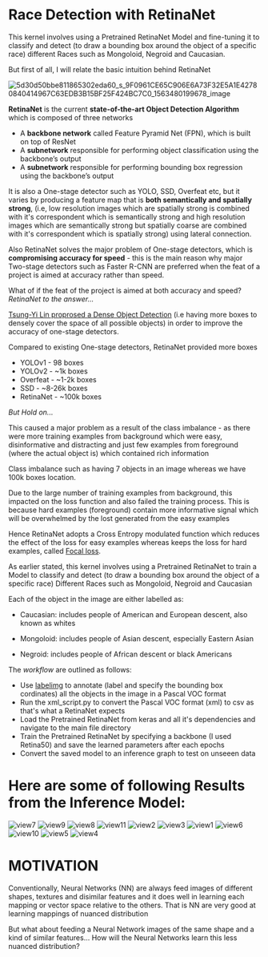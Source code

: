 # Race Detection with RetinaNet
This kernel involves using a Pretrained RetinaNet Model and fine-tuning it to classify and detect (to draw a bounding box around the object of a specific race) different Races such as Mongoloid, Negroid and Caucasian.

But first of all, I will relate the basic intuition behind RetinaNet

![5d30d50bbe811865302eda60_s_9F0961CE65C906E6A73F32E5A1E42780840414967C63EDB3B15BF25F424BC7C0_1563480199678_image](https://user-images.githubusercontent.com/51057490/82675735-296a6c80-9c3d-11ea-8f02-d84e808f8e3f.png)

**RetinaNet** is the current **state-of-the-art Object Detection Algorithm** which is composed of three networks
- A **backbone network** called Feature Pyramid Net (FPN), which is built on top of ResNet
- A **subnetwork** responsible for performing object classification using the backbone’s output
- A **subnetwork** responsible for performing bounding box regression using the backbone’s output

It is also a One-stage detector such as YOLO, SSD, Overfeat etc, but it varies by producing a feature map that is **both semantically and spatially strong**, (i.e, low resolution images which are spatially strong is combined
with it's correspondent which is semantically strong and high resolution images which are semantically strong but spatially coarse are combined with it's correspondent which is spatially strong) using lateral connection.

Also RetinaNet solves the major problem of One-stage detectors, which is **compromising accuracy for speed** - this is the main reason why major Two-stage detectors such as Faster R-CNN are preferred when the feat of a project is aimed at accuracy rather than speed.

What of if the feat of the project is aimed at both accuracy and speed? *RetinaNet to the answer...*

[Tsung-Yi Lin proprosed a Dense Object Detection](https://arxiv.org/abs/1708.02002) (i.e having more boxes to densely cover the space of all possible objects) in order to improve the accuracy of one-stage detectors.

Compared to existing One-stage detectors, RetinaNet provided more boxes
- YOLOv1 - 98 boxes
- YOLOv2 - ~1k boxes
- Overfeat - ~1-2k boxes
- SSD - ~8-26k boxes
- RetinaNet - ~100k boxes

*But Hold on...*

This caused a major problem as a result of the class imbalance - as there were more training examples from background which were easy, disinformative and distracting and just few examples from foreground (where the actual object is) which contained rich information

Class imbalance such as having 7 objects in an image whereas we have 100k boxes location.

Due to the large number of training examples from background, this impacted on the loss function and also failed the training process. This is because hard examples (foreground) contain more informative signal which will be overwhelmed by the lost generated from the easy examples

Hence RetinaNet adopts a Cross Entropy modulated function which reduces the effect of the loss for easy examples whereas keeps the loss for hard examples, called [Focal loss](https://arxiv.org/abs/1708.02002).


As earlier stated, this kernel involves using a Pretrained RetinaNet to train a Model to classify and detect (to draw a bounding box around the object of a specific race) Different Races such as Mongoloid, Negroid and Caucasian

Each of the object in the image are either labelled as:

- Caucasian: includes people of American and European descent, also known as whites

- Mongoloid: includes people of Asian descent, especially Eastern Asian

- Negroid: includes people of African descent or black Americans

The *workflow* are outlined as follows:
- Use [labelimg](https://github.com/tzutalin/labelImg) to annotate (label and specify the bounding box cordinates) all the objects in the image in a Pascal VOC format
- Run the xml_script.py to convert the Pascal VOC format (xml) to csv as that's what a RetinaNet expects
- Load the Pretrained RetinaNet from keras and all it's dependencies and navigate to the main file directory
- Train the Pretrained RetinaNet by specifying a backbone (I used Retina50) and save the learned parameters after each epochs
- Convert the saved model to an inference graph to test on unseeen data

# Here are some of following Results from the Inference Model:


![view7](https://user-images.githubusercontent.com/51057490/82677218-954dd480-9c3f-11ea-8dcd-3236faaa412e.JPG)
![view9](https://user-images.githubusercontent.com/51057490/82677230-9a128880-9c3f-11ea-9c78-e6735851c69e.JPG)
![view8](https://user-images.githubusercontent.com/51057490/82677237-9d0d7900-9c3f-11ea-929d-ff8181c12421.JPG)
![view11](https://user-images.githubusercontent.com/51057490/82677247-a1399680-9c3f-11ea-8b25-a09af8fe509a.JPG)
![view2](https://user-images.githubusercontent.com/51057490/82677259-a4348700-9c3f-11ea-946f-2a9488733185.JPG)
![view3](https://user-images.githubusercontent.com/51057490/82677364-ce864480-9c3f-11ea-9dd4-2be84a86ba35.JPG)
![view1](https://user-images.githubusercontent.com/51057490/82677381-d47c2580-9c3f-11ea-83b4-46769613ad9b.JPG)
![view6](https://user-images.githubusercontent.com/51057490/82677396-dc3bca00-9c3f-11ea-93e7-474543076f60.JPG)
![view10](https://user-images.githubusercontent.com/51057490/82677415-e4940500-9c3f-11ea-864e-4d6b74d09955.JPG)
![view5](https://user-images.githubusercontent.com/51057490/82677608-32a90880-9c40-11ea-830a-f37b72aac3e8.JPG)
![view4](https://user-images.githubusercontent.com/51057490/82677600-2fae1800-9c40-11ea-86ce-d449a64376fc.JPG)



# MOTIVATION
Conventionally, Neural Networks (NN) are always feed images of different shapes, textures and disimilar features and it does well in learning each
mapping or vector space relative to the others. That is NN are very good at learning mappings of nuanced distribution

But what about feeding a Neural Network images of the same shape and a kind of similar features...
How will the Neural Networks learn this less nuanced distribution?
